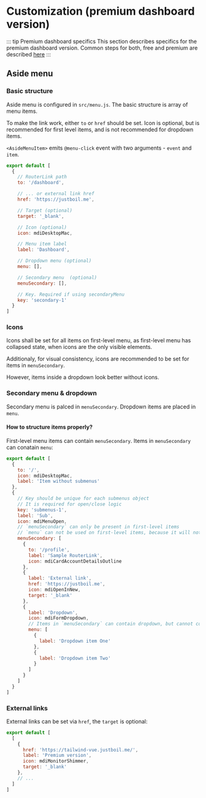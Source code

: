 # Customization (premium dashboard version)
::: tip Premium dashboard specifics
This section describes specifics for the premium dashboard version. Common steps for both, free and premium are described [here](/customization/)
:::

## Aside menu

### Basic structure

Aside menu is configured in `src/menu.js`. The basic structure is array of menu items.

To make the link work, either `to` or `href` should be set. Icon is optional, but is recommended for first level items, and is not recommended for dropdown items.

`<AsideMenuItem>` emits `@menu-click` event with two arguments - `event` and `item`. 

```js
export default [
  {
    // RouterLink path
    to: '/dashboard',

    // ... or external link href
    href: 'https://justboil.me',

    // Target (optional)
    target: '_blank',

    // Icon (optional)
    icon: mdiDesktopMac,

    // Menu item label
    label: 'Dashboard',

    // Dropdown menu (optional)
    menu: [],

    // Secondary menu  (optional)
    menuSecondary: [],

    // Key. Required if using secondaryMenu
    key: 'secondary-1'
  }
]
```

### Icons

Icons shall be set for all items on first-level menu, as first-level menu has collapsed state, when icons are the only visible elements. 

Additionaly, for visual consistency, icons are recommended to be set for items in `menuSecondary`. 

However, items inside a dropdown look better without icons.

### Secondary menu & dropdown

Secondary menu is palced in `menuSecondary`. Dropdown items are placed in `menu`.

#### How to structure items properly?

First-level menu items can contain `menuSecondary`. Items in `menuSecondary` can conatain `menu`:

```js
export default [
  {
    to: '/',
    icon: mdiDesktopMac,
    label: 'Item without submenus'
  },
  {
    // Key should be unique for each submenus object
    // It is required for open/close logic
    key: 'submenus-1',
    label: 'Sub',
    icon: mdiMenuOpen,
    // `menuSecondary` can only be present in first-level items
    // `menu` can not be used on first-level items, because it will not display properly in collapsed aside state
    menuSecondary: [
      {
        to: '/profile',
        label: 'Sample RouterLink',
        icon: mdiCardAccountDetailsOutline 
      },
      {
        label: 'External link',
        href: 'https://justboil.me',
        icon: mdiOpenInNew,
        target: '_blank'
      },
      {
        label: 'Dropdown',
        icon: mdiFormDropdown,
        // Items in `menuSecondary` can contain dropdown, but cannot contain another `menuSecondary`
        menu: [
          {
            label: 'Dropdown item One'
          },
          {
            label: 'Dropdown item Two'
          }
        ]
      }
    ]
  }
]
```

### External links

External links can be set via `href`, the `target` is optional:

```js
export default [
  [
    {
      href: 'https://tailwind-vue.justboil.me/',
      label: 'Premium version',
      icon: mdiMonitorShimmer,
      target: '_blank'
    },
    // ...
  ]
]
```
